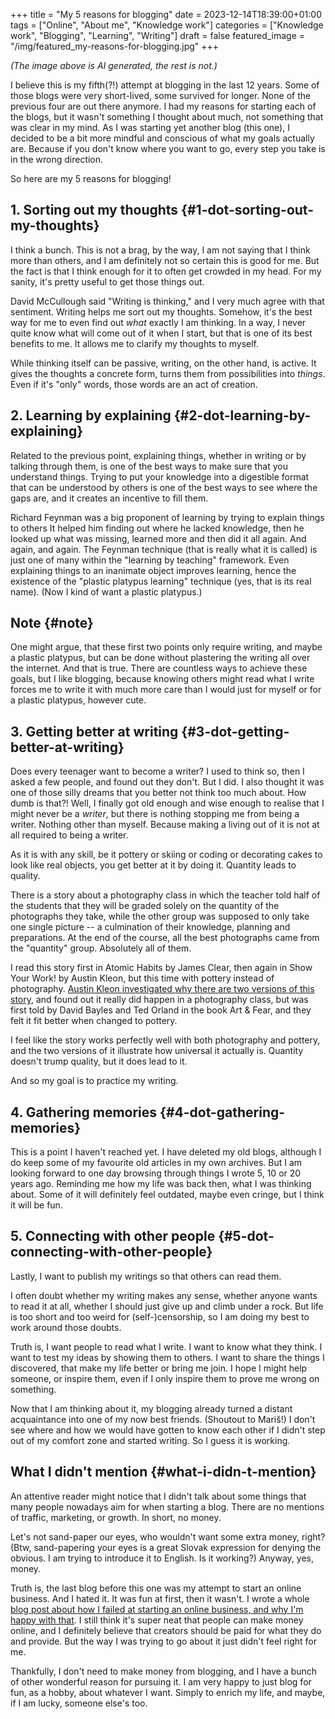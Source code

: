 +++
title = "My 5 reasons for blogging"
date = 2023-12-14T18:39:00+01:00
tags = ["Online", "About me", "Knowledge work"]
categories = ["Knowledge work", "Blogging", "Learning", "Writing"]
draft = false
featured_image = "/img/featured_my-reasons-for-blogging.jpg"
+++

_(The image above is AI generated, the rest is not.)_

I believe this is my fifth(?!) attempt at blogging in the last 12 years. Some of those blogs were very short-lived, some survived for longer. None of the previous four are out there anymore. I had my reasons for starting each of the blogs, but it wasn't something I thought about much, not something that was clear in my mind. As I was starting yet another blog (this one), I decided to be a bit more mindful and conscious of what my goals actually are. Because if you don't know where you want to go, every step you take is in the wrong direction.

So here are my 5 reasons for blogging!


## 1. Sorting out my thoughts {#1-dot-sorting-out-my-thoughts}

I think a bunch. This is not a brag, by the way, I am not saying that I think more than others, and I am definitely not so certain this is good for me. But the fact is that I think enough for it to often get crowded in my head. For my sanity, it's pretty useful to get those things out.

David McCullough said "Writing is thinking," and I very much agree with that sentiment. Writing helps me sort out my thoughts. Somehow, it's the best way for me to even find out _what_ exactly I am thinking. In a way, I never quite know what will come out of it when I start, but that is one of its best benefits to me. It allows me to clarify my thoughts to myself.

While thinking itself can be passive, writing, on the other hand, is active. It gives the thoughts a concrete form, turns them from possibilities into _things_. Even if it's "only" words, those words are an act of creation.


## 2. Learning by explaining {#2-dot-learning-by-explaining}

Related to the previous point, explaining things, whether in writing or by talking through them, is one of the best ways to make sure that you understand things. Trying to put your knowledge into a digestible format that can be understood by others is one of the best ways to see where the gaps are, and it creates an incentive to fill them.

Richard Feynman was a big proponent of learning by trying to explain things to others It helped him finding out where he lacked knowledge, then he looked up what was missing, learned more and then did it all again. And again, and again. The Feynman technique (that is really what it is called) is just one of many within the "learning by teaching" framework. Even explaining things to an inanimate object improves learning, hence the existence of the "plastic platypus learning" technique (yes, that is its real name). (Now I kind of want a plastic platypus.)


## Note {#note}

One might argue, that these first two points only require writing, and maybe a plastic platypus, but can be done without plastering the writing all over the internet. And that is true. There are countless ways to achieve these goals, but I like blogging, because knowing others might read what I write forces me to write it with much more care than I would just for myself or for a plastic platypus, however cute.


## 3. Getting better at writing {#3-dot-getting-better-at-writing}

Does every teenager want to become a writer? I used to think so, then I asked a few people, and found out they don't. But I did. I also thought it was one of those silly dreams that you better not think too much about. How dumb is that?! Well, I finally got old enough and wise enough to realise that I might never be a _writer_, but there is nothing stopping me from being a writer. Nothing other than myself. Because making a living out of it is not at all required to being a writer.

As it is with any skill, be it pottery or skiing or coding or decorating cakes to look like real objects, you get better at it by doing it. Quantity leads to quality.

There is a story about a photography class in which the teacher told half of the students that they will be graded solely on the quantity of the photographs they take, while the other group was supposed to only take one single picture -- a culmination of their knowledge, planning and preparations. At the end of the course, all the best photographs came from the "quantity" group. Absolutely all of them.

I read this story first in Atomic Habits by James Clear, then again in Show Your Work! by Austin Kleon, but this time with pottery instead of photography. [Austin Kleon investigated why there are two versions of this story](https://austinkleon.com/2020/12/10/quantity-leads-to-quality-the-origin-of-a-parable/), and found out it really did happen in a photography class, but was first told by David Bayles and Ted Orland in the book Art &amp; Fear, and they felt it fit better when changed to pottery.

I feel like the story works perfectly well with both photography and pottery, and the two versions of it illustrate how universal it actually is. Quantity doesn't trump quality, but it does lead to it.

And so my goal is to practice my writing.


## 4. Gathering memories {#4-dot-gathering-memories}

This is a point I haven't reached yet. I have deleted my old blogs, although I do keep some of my favourite old articles in my own archives. But I am looking forward to one day browsing through things I wrote 5, 10 or 20 years ago. Reminding me how my life was back then, what I was thinking about. Some of it will definitely feel outdated, maybe even cringe, but I think it will be fun.


## 5. Connecting with other people {#5-dot-connecting-with-other-people}

Lastly, I want to publish my writings so that others can read them.

I often doubt whether my writing makes any sense, whether anyone wants to read it at all, whether I should just give up and climb under a rock. But life is too short and too weird for (self-)censorship, so I am doing my best to work around those doubts.

Truth is, I want people to read what I write. I want to know what they think. I want to test my ideas by showing them to others. I want to share the things I discovered, that make my life better or bring me join. I hope I might help someone, or inspire them, even if I only inspire them to prove me wrong on something.

Now that I am thinking about it, my blogging already turned a distant acquaintance into one of my now best friends. (Shoutout to Mariš!) I don't see where and how we would have gotten to know each other if I didn't step out of my comfort zone and started writing. So I guess it is working.


## What I didn't mention {#what-i-didn-t-mention}

An attentive reader might notice that I didn't talk about some things that many people nowadays aim for when starting a blog. There are no mentions of traffic, marketing, or growth. In short, no money.

Let's not sand-paper our eyes, who wouldn't want some extra money, right? (Btw, sand-papering your eyes is a great Slovak expression for denying the obvious. I am trying to introduce it to English. Is it working?) Anyway, yes, money.

Truth is, the last blog before this one was my attempt to start an online business. And I hated it. It was fun at first, then it wasn't. I wrote a whole [blog post about how I failed at starting an online business, and why I'm happy with that](https://noriparelius.com/post/i-failed-at-starting-an-online-business/). I still think it's super neat that people can make money online, and I definitely believe that creators should be paid for what they do and provide. But the way I was trying to go about it just didn't feel right for me.

Thankfully, I don't need to make money from blogging, and I have a bunch of other wonderful reason for pursuing it. I am very happy to just blog for fun, as a hobby, about whatever I want. Simply to enrich my life, and maybe, if I am lucky, someone else's too.
